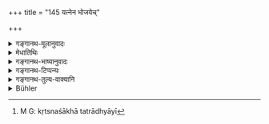 +++
title = "145 यत्नेन भोजयेच्"

+++

<details><summary>गङ्गानथ-मूलानुवादः</summary>

With great care one should feed at a Śrāddha the adherent of the Ṛgveda who is thoroughly versed in his Veda, or the adherent of the Yajurveda who has finished the entire recensional text, or the adherent of the Sāmaveda who has reached the end of it.—(145).
</details>

<details><summary>मेधातिथिः</summary>

**वेदपारगशाखान्तगसमाप्तिकाः** शब्दा एकार्थाः समन्त्रब्राह्मनिकायाः कृत्स्नायाः शाखाया अध्येतॄन् आचक्षते । न मन्त्रसंहिताया नापि ब्राह्मणस्य, तदेकदेशस्य वा । वेदैकशाखाध्यायिनो ऽपि श्रोत्रिया उच्यन्ते । अतस् तन्निवृत्त्यर्थम् उक्तं श्रोत्रियाय देयम् इति । श्रोत्रियश् च वेदाध्यायी । वेदशब्दश् च समन्त्रब्राह्मणिकां शाखाम् आचष्टे । तदेकदेशम् अपि या कृत्स्नशाखाध्यायी[^२६०] कथं गृह्येतेत्य् एवमर्थम् इदम् ।


[^२६०]:
     M G: kṛtsnaśākhā tatrādhyāyī

- <u>ननु</u> चाश्रमिणो भोजनीया इत्य् उक्तम् । तत्रानधीतसकलस्वाध्यायानां नैव गार्हस्थ्याद्याश्रमसंभवः । एवं ह्य् उक्तम् "वेदः कृत्स्नो ऽधिगन्तव्यः" (म्ध् २.१६५) इति । 

- <u>ब्रह्मचारिणस्</u> तर्हि प्रक्रान्तवेदाध्ययनस्य असमाप्तिगस्यापि स्यात् । वेदपारगशाखान्तगसमाप्तिकशब्दैर् एकार्थैः कार्त्स्न्यं सर्वैर् एव प्रतिपाद्यते । 

- एकेनैव सिद्धे वृत्तानुरोधान् नानारूपैकार्थानेकशब्दोच्चारणम् । वेदानां पारं गच्छति । शाखाया अन्तःसमाप्तिर् अस्यास्तीति **समाप्तिकः** । **अध्वर्युर्** यजुर्वेदशाखाध्यायी, नायम् ऋत्विग् विशेषवचनो ऽध्वर्युशब्दः । अध्वर्यवः प्रवचनम् उच्यते । तदध्ययनसंबन्धात् पुरुषो ऽध्वर्युः । **छन्दोगः** सामवेदाध्यायी । स्मृत्यन्तरे त्रिसाहस्रविद्यः **समाप्तिक** उक्तः । तत्र सहस्रशब्दः सहस्रगीतिसंबन्धात् सामवेदे वर्तते, तस्य इमाः साहस्र्यस् तिस्रः साहस्र्यः विद्या यस्य त्रिसाहस्रविद्यः । ताण्डवमौक्तिक्यं सामगानाम् इति सहस्रवर्त्मनः सामवेदस्य तस्य तिस्रो विद्याः । दशतयी चतुःषष्टि ब्राह्मणं च बाह्वृच्यम् । 

- <u>अन्ये</u> त्व् आथर्वणिकनिषेधार्थम् इदं श्लोकम् मन्यन्ते । कार्त्स्न्याद् विवक्षायाम् एतद् एवावक्ष्यत्-

- अधीते वेदशाखां यः कृत्स्नां तं भोजयेद् द्विजम् । इति ।

- <u>ननु</u> चाथर्वणिकनिषेधे ऽप्य् एतत्समानम् । तत्रापि शक्यम् एवं वक्तुं तन्निषेधे प्रायेण "न भोज्य आथर्वणिकः" इत्य् एवम् एवावक्ष्यत् । स्वशब्देन निषेधप्रतिपत्तिर् लाघवं च । 

- <u>नैतद्</u> एवम् । किम् अन्यविधानेनान्यनिषेधो ऽवगम्यते स्वशब्देन वा निषेधः । विचित्रा धर्मोपदेशस्य कृतिर् मनोः ॥ ३.१३५ ॥
</details>

<details><summary>गङ्गानथ-भाष्यानुवादः</summary>

The three terms—‘*thoroughly versed in the Veda*,’ ‘*who has finished the entire recesional text*’ and ‘*who has reached the end of it*’—are synonymous; everyone of them denotes *persons who have learnt the whole recensional text, including the Mantra as well as the Brāhmaṇa*; not those who have learnt either the *Mantra-text* alone or the *Brāhmaṇa-* text alone, or only a portion of these. The name ‘*śrotriya*,’ ‘learned in the Veda,’ is Applied, to even those who have learnt only a part of the Veda; hence the three terms in the present verse have been used for the purpose of excluding the mere ‘*śrotriya*.’ In regard to this latter, it has been said (in 128) that ‘the offering should be given to the *śrotriya*;’ the term ‘*śrotriya*’ means ‘one learned in the
*Veda*;’ and the term ‘*veda*’ denotes the entire recensional text,
including the *Mantra* and the *Brāhmaṇa*, as also a part of these. Consequently, for the purpose of referring to one who has learnt the
*entire* ṛecensional text, the Text 1ms used the terms in question.

“It has been laid down above (134-135) that one shall feed only such persons as belong to one or the other *stage*; and until one has learnt the entire Vedic text, it is not possible for one to cuter upon the state of the Householder; as it has been asserted that ‘the entire Veda should be learnt’ (2.165).”

But even so, it would he open to one to feed the Student who has begun to learn the Veda,—even before he has finished it. Hence all the three synonymous terms—‘thoroughly versed in the Veda,’ ‘who has finished the entire recensional text,’ and ‘who has reached the end of it’—indicate that the *whole* Veda should have been learnt.

Though only one of these words would have sufficed for the purpose, yet the Author has made use of several forms of the same expression in view of metrical exigencies.

‘*Vedapāragah*,’ ‘*Thoroughly versed in the Veda*,’—who has *gone through* the entire Veda.

‘*Śākhāntagaḥ*’ ‘*who has finished the entire recensional text*’— the end of the recensional text.

‘*Samāptikaḥ*,’—‘who has reached the end of it.’

‘*Adhvaryu*,’ ‘*adherent of the Yajurveda*’—one who has studied the Yajurveda; this term is not used here as the name of one of the principal sacrificial priests. ‘*Ādhvargava*’ is the name given to the act of reciting; hence the person connected with this act is called ‘*Adhvaryu*.’

‘*Chāndoga*,’ ‘*adherent of the Sāmaveda*,’—one who studies the Sāmaveda.

In another *Smṛti*, it is the person who has learnt the ‘three thousands’ that has been called ‘*samāptika*;’ and the term ‘thousand’ here denotes the *Sāmaveda*, by reason of its being related to a thousand musical forms.; and one. whose learning consists of *three* of these ‘*thousand*’ is ‘one who has learnt the three thousands;’ the
*three* forms being (I) the

‘*Tāṇḍava*’ (Texts relating to Dancing), (2) the ‘*Aukthikya*’ (Texts relating to the *Ukthas*) and (2) the ‘*Sāmagāna*’ (the singing of Sāmu verses); these are the three ‘sciences’ of the Sāmaveda, of which there are a thousand recensions.

The ‘*Ṛgveda*’ stands for the Saṃhitā text of ten *Maṇḍalas* divided into sixty-four *adhyāyas* and the Brāhmaṇa.

Others have explained this verse as excluding the adherents of the Atharva Veda from being fed. (They argue that) if the author had intended to include all the Vedas, he would have simply said—‘one should feed that Brāhmaṇa who has learnt the entire recensional text of the Veda.’

“The same argument might be urged against the verse being taken as excluding the adherent of the Atharva Veda: if this exclusion had been intended, the Author could have simply said—‘the adherent of the Atharva Veda shall not be fed.’ Such a statement would be very much simpler and a more direct way of laying down the exclusion.”

There is no force in this; as Munu’s way of teaching Dharma is diverse: sometimes he leaves the negation to be implied by means of an affirmation, and at others he puts the negation directly in its own words.—(145).
</details>

<details><summary>गङ्गानथ-टिप्पन्यः</summary>

This verse is quoted in *Nirṇayasindhu* (p. 284);—and in *Hemādri*
(Śrāddha, p. 382).
</details>

<details><summary>गङ्गानथ-तुल्य-वाक्यानि</summary>

*Laghu-Śātātapa* (99-100).—\[After reproducing Manu 145, it adds the
following.\]—‘At the Śrāddha one shall feed the Sāmavedin; at the
Vaiśvadeva offering, the Ṛgvedin; at the Pacificatory rite, the
Yajurvedin; and at the Harder rites, the Atharvavedin.’

*Laghvāśvalāyana* (24.15).—‘At the Śrāddha, one should invite such
Ṛgvedin Brāhmaṇas as are learned in the Veda; in the absence of them,
those learned in the other Vedas.’
</details>

<details><summary>Bühler</summary>

145	Let him (take) pains (to) feed at a Sraddha an adherent of the Rig-veda who has studied one entire (recension of that) Veda, or a follower of the Yagur-veda who has finished one Sakha, or a singer of Samans who (likewise) has completed (the study of an entire recension).
</details>
